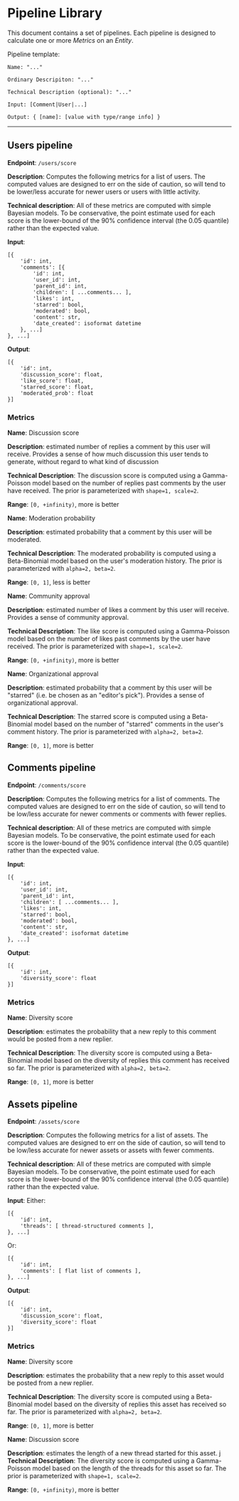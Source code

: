 # Pipeline Library

This document contains a set of pipelines.  Each pipeline is designed to calculate one or more _Metrics_ on an _Entity_.

Pipeline template:

```
Name: "..."

Ordinary Descripiton: "..."

Technical Description (optional): "..."

Input: [Comment|User|...]

Output: { [name]: [value with type/range info] }
```

---

## Users pipeline

__Endpoint__: `/users/score`

__Description__: Computes the following metrics for a list of users. The computed values are designed to err on the side of caution, so will tend to be lower/less accurate for newer users or users with little activity.

__Technical description__: All of these metrics are computed with simple Bayesian models. To be conservative, the point estimate used for each score is the lower-bound of the 90% confidence interval (the 0.05 quantile) rather than the expected value.

__Input__:
```
[{
    'id': int,
    'comments': [{
        'id': int,
        'user_id': int,
        'parent_id': int,
        'children': [ ...comments... ],
        'likes': int,
        'starred': bool,
        'moderated': bool,
        'content': str,
        'date_created': isoformat datetime
    }, ...]
}, ...]
```

__Output__:
```
[{
    'id': int,
    'discussion_score': float,
    'like_score': float,
    'starred_score': float,
    'moderated_prob': float
}]
```

### Metrics

__Name__: Discussion score

__Description__: estimated number of replies a comment by this user will receive. Provides a sense of how much discussion this user tends to generate, without regard to what kind of discussion

__Technical Description__: The discussion score is computed using a Gamma-Poisson model based on the number of replies past comments by the user have received. The prior is parameterized with `shape=1, scale=2`.

__Range__: `[0, +infinity)`, more is better


__Name__: Moderation probability

__Description__: estimated probability that a comment by this user will be moderated.

__Technical Description__: The moderated probability is computed using a Beta-Binomial model based on the user's moderation history. The prior is parameterized with `alpha=2, beta=2`.

__Range__: `[0, 1]`, less is better


__Name__: Community approval

__Description__: estimated number of likes a comment by this user will receive. Provides a sense of community approval.

__Technical Description__: The like score is computed using a Gamma-Poisson model based on the number of likes past comments by the user have received. The prior is parameterized with `shape=1, scale=2`.

__Range__: `[0, +infinity)`, more is better


__Name__: Organizational approval

__Description__: estimated probability that a comment by this user will be "starred" (i.e. be chosen as an "editor's pick"). Provides a sense of organizational approval.

__Technical Description__: The starred score is computed using a Beta-Binomial model based on the number of "starred" comments in the user's comment history. The prior is parameterized with `alpha=2, beta=2`.

__Range__: `[0, 1]`, more is better

## Comments pipeline

__Endpoint__: `/comments/score`

__Description__: Computes the following metrics for a list of comments. The computed values are designed to err on the side of caution, so will tend to be low/less accurate for newer comments or comments with fewer replies.

__Technical description__: All of these metrics are computed with simple Bayesian models. To be conservative, the point estimate used for each score is the lower-bound of the 90% confidence interval (the 0.05 quantile) rather than the expected value.

__Input__:
```
[{
    'id': int,
    'user_id': int,
    'parent_id': int,
    'children': [ ...comments... ],
    'likes': int,
    'starred': bool,
    'moderated': bool,
    'content': str,
    'date_created': isoformat datetime
}, ...]
```

__Output__:
```
[{
    'id': int,
    'diversity_score': float
}]
```

### Metrics

__Name__: Diversity score

__Description__: estimates the probability that a new reply to this comment would be posted from a new replier.

__Technical Description__: The diversity score is computed using a Beta-Binomial model based on the diversity of replies this comment has received so far. The prior is parameterized with `alpha=2, beta=2`.

__Range__: `[0, 1]`, more is better

## Assets pipeline

__Endpoint__: `/assets/score`

__Description__: Computes the following metrics for a list of assets. The computed values are designed to err on the side of caution, so will tend to be low/less accurate for newer assets or assets with fewer comments.

__Technical description__: All of these metrics are computed with simple Bayesian models. To be conservative, the point estimate used for each score is the lower-bound of the 90% confidence interval (the 0.05 quantile) rather than the expected value.

__Input__:
Either:
```
[{
    'id': int,
    'threads': [ thread-structured comments ],
}, ...]
```

Or:
```
[{
    'id': int,
    'comments': [ flat list of comments ],
}, ...]
```

__Output__:
```
[{
    'id': int,
    'discussion_score': float,
    'diversity_score': float
}]
```

### Metrics

__Name__: Diversity score

__Description__: estimates the probability that a new reply to this asset would be posted from a new replier.

__Technical Description__: The diversity score is computed using a Beta-Binomial model based on the diversity of replies this asset has received so far. The prior is parameterized with `alpha=2, beta=2`.

__Range__: `[0, 1]`, more is better


__Name__: Discussion score

__Description__: estimates the length of a new thread started for this asset.
j
__Technical Description__: The diversity score is computed using a Gamma-Poisson model based on the length of the threads for this asset so far. The prior is parameterized with `shape=1, scale=2`.

__Range__: `[0, +infinity)`, more is better
